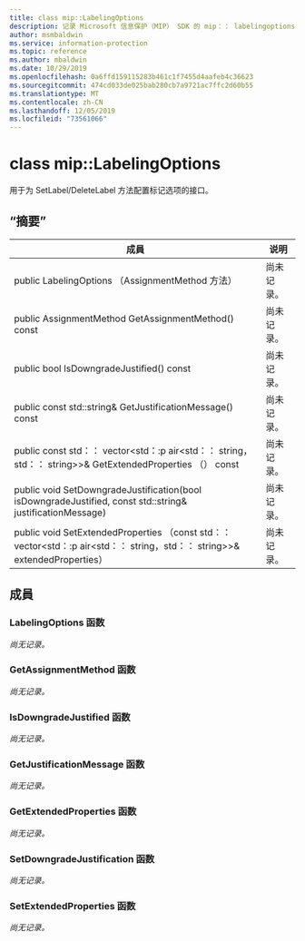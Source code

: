 ```yaml
---
title: class mip::LabelingOptions
description: 记录 Microsoft 信息保护（MIP） SDK 的 mip：： labelingoptions 类。
author: msmbaldwin
ms.service: information-protection
ms.topic: reference
ms.author: mbaldwin
ms.date: 10/29/2019
ms.openlocfilehash: 0a6ffd159115283b461c1f7455d4aafeb4c36623
ms.sourcegitcommit: 474cd033de025bab280cb7a9721ac7ffc2d60b55
ms.translationtype: MT
ms.contentlocale: zh-CN
ms.lasthandoff: 12/05/2019
ms.locfileid: "73561066"
---
```

# <a name="class-miplabelingoptions"></a>class mip::LabelingOptions 
用于为 SetLabel/DeleteLabel 方法配置标记选项的接口。
  
## <a name="summary"></a>“摘要”
 成員                        | 说明                                
--------------------------------|---------------------------------------------
public LabelingOptions （AssignmentMethod 方法）  | 尚未记录。
public AssignmentMethod GetAssignmentMethod() const  | 尚未记录。
public bool IsDowngradeJustified() const  | 尚未记录。
public const std::string& GetJustificationMessage() const  | 尚未记录。
public const std：： vector\<std：:p air\<std：： string，std：： string\>\>& GetExtendedProperties （） const  | 尚未记录。
public void SetDowngradeJustification(bool isDowngradeJustified, const std::string& justificationMessage)  | 尚未记录。
public void SetExtendedProperties （const std：： vector\<std：:p air\<std：： string，std：： string\>\>& extendedProperties）  | 尚未记录。
  
## <a name="members"></a>成員
  
### <a name="labelingoptions-function"></a>LabelingOptions 函数
_尚无记录。_

  
### <a name="getassignmentmethod-function"></a>GetAssignmentMethod 函数
_尚无记录。_

  
### <a name="isdowngradejustified-function"></a>IsDowngradeJustified 函数
_尚无记录。_

  
### <a name="getjustificationmessage-function"></a>GetJustificationMessage 函数
_尚无记录。_

  
### <a name="getextendedproperties-function"></a>GetExtendedProperties 函数
_尚无记录。_

  
### <a name="setdowngradejustification-function"></a>SetDowngradeJustification 函数
_尚无记录。_

  
### <a name="setextendedproperties-function"></a>SetExtendedProperties 函数
_尚无记录。_
